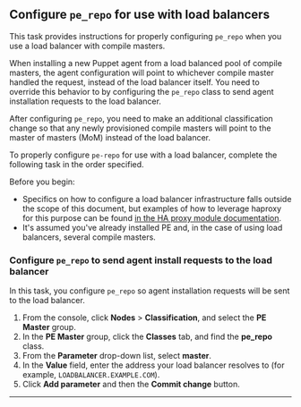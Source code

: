 <!--Multi-tasks can be used to introduce a process where each child task is required, or to group a set of similar tasks.-->

## Configure `pe_repo` for use with load balancers

This task provides instructions for properly configuring `pe_repo` when you use a load balancer with compile masters.

When installing a new Puppet agent from a load balanced pool of compile masters, the agent configuration will point to whichever compile master handled the request, instead of the load balancer itself. You need to override this behavior to by configuring the `pe_repo` class to send agent installation requests to the load balancer.

After configuring `pe_repo`, you need to make an additional classification change so that any newly provisioned compile masters will point to the master of masters (MoM) instead of the load balancer.

To properly configure `pe-repo` for use with a load balancer, complete the following task in the order specified.

Before you begin:

- Specifics on how to configure a load balancer infrastructure falls outside the scope of this document, but examples of how to leverage haproxy for this purpose can be found [in the HA proxy module documentation](https://forge.puppet.com/puppetlabs/haproxy).
- It's assumed you've already installed PE and, in the case of using load balancers, several compile masters.


### Configure `pe_repo` to send agent install requests to the load balancer

In this task, you configure `pe_repo` so agent installation requests will be sent to the load balancer.

1. From the console, click __Nodes__ > __Classification__, and select the __PE Master__ group.
2. In the __PE Master__ group, click the __Classes__ tab, and find the __pe_repo__ class.
2. From the __Parameter__ drop-down list, select __master__.
3. In the __Value__ field, enter the address your load balancer resolves to (for example, `LOADBALANCER.EXAMPLE.COM`).
4. Click __Add parameter__ and then the __Commit change__ button.



***